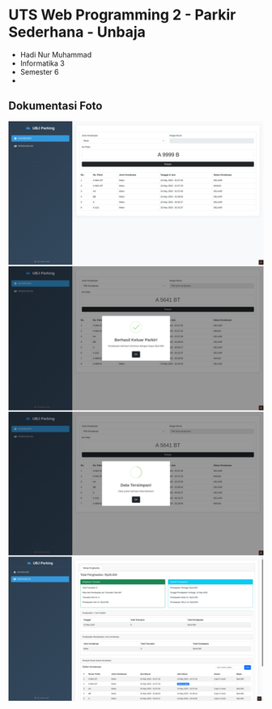 # UTS Web Programming 2 - Parkir Sederhana - Unbaja
- Hadi Nur Muhammad
- Informatika 3
- Semester 6
- 
## Dokumentasi Foto
![IMG-1](https://github.com/Antsistra/UTS-Web2-Sistem-Parkir-Sederhana/blob/main/SS-5.png)
![IMG-1](https://github.com/Antsistra/UTS-Web2-Sistem-Parkir-Sederhana/blob/main/SS-3.png)
![IMG-1](https://github.com/Antsistra/UTS-Web2-Sistem-Parkir-Sederhana/blob/main/SS-2.png)
![IMG-1](https://github.com/Antsistra/UTS-Web2-Sistem-Parkir-Sederhana/blob/main/SS-1.png)
